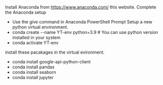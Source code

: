 Install Anaconda from https://www.anaconda.com/ this website.
Complete the Anaconda setup

- Use the give command in Anaconda PowerShell Prompt
Setup a new python virtual environment.
- conda create --name YT-env python=3.9        # You can use python version installed in your system 
- conda activate YT-env

install these pacakages in the virtual evironment.
- conda install google-api-python-client
- conda install pandas
- conda install seaborn
- conda install jupyter
